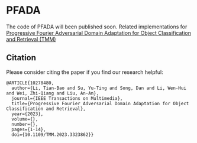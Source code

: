 # PFADA
The code of PFADA will been published soon.
Related implementations for [Progressive Fourier Adversarial Domain Adaptation for Object Classification and Retrieval (TMM)](https://ieeexplore.ieee.org/document/10278480)

## Citation
Please consider citing the paper if you find our research helpful:
```
@ARTICLE{10278480,
  author={Li, Tian-Bao and Su, Yu-Ting and Song, Dan and Li, Wen-Hui and Wei, Zhi-Qiang and Liu, An-An},
  journal={IEEE Transactions on Multimedia}, 
  title={Progressive Fourier Adversarial Domain Adaptation for Object Classification and Retrieval}, 
  year={2023},
  volume={},
  number={},
  pages={1-14},
  doi={10.1109/TMM.2023.3323862}}
```


